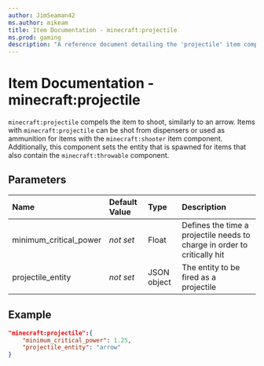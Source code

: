 ```yaml
---
author: JimSeaman42
ms.author: mikeam
title: Item Documentation - minecraft:projectile
ms.prod: gaming
description: "A reference document detailing the 'projectile' item component"
---
```


# Item Documentation - minecraft:projectile

`minecraft:projectile` compels the item to shoot, similarly to an arrow. Items with `minecraft:projectile` can be shot from dispensers or used as ammunition for items with the `minecraft:shooter` item component. Additionally, this component sets the entity that is spawned for items that also contain the `minecraft:throwable` component.

## Parameters

|Name |Default Value  |Type  |Description  |
|:----------|:----------|:----------|:----------|
|minimum_critical_power|*not set*| Float| Defines the time a projectile needs to charge in order to critically hit|
|projectile_entity|*not set* | JSON object| The entity to be fired as a projectile|

## Example

```json
"minecraft:projectile":{
    "minimum_critical_power": 1.25,
    "projectile_entity": "arrow"
}
```
